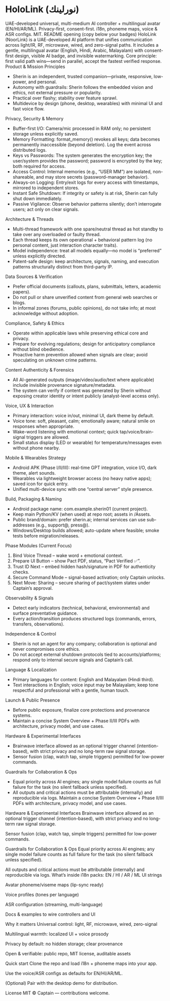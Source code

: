# HoloLink (نورلينك)
UAE-developed universal, multi-medium AI controller + multilingual avatar (EN/HI/AR/ML). Privacy-first, consent-first. i18n, phoneme maps, voice &amp; ASR configs. MIT.
README opening (copy below your badges)
HoloLink (NoorLink) is a UAE-developed AI platform that unifies communication across light/IR, RF, microwave, wired, and zero-signal paths. It includes a gentle, multilingual avatar (English, Hindi, Arabic, Malayalam) with consent-first design, visible AI badge, and invisible watermarking.
Core principle: first valid path wins—send in parallel, accept the fastest verified response.
Product & Mission Principles
- Sherin is an independent, trusted companion—private, responsive, low-power, and personal.
- Autonomy with guardrails: Sherin follows the embedded vision and ethics, not external pressure or popularity.
- Practical over flashy; stability over feature sprawl.
- Multidevice by design (phone, desktop, wearables) with minimal UI and fast voice flow.

Privacy, Security & Memory
- Buffer-first I/O: Camera/mic processed in RAM only; no persistent storage unless explicitly saved.
- Memory Formatting: format_memory() revokes all keys; data becomes permanently inaccessible (beyond deletion). Log the event across distributed logs.
- Keys vs Passwords: The system generates the encryption key; the user/system provides the password; password is encrypted by the key; both required for access.
- Access Control: Internal memories (e.g., “USER MM”) are isolated, non-shareable, and may store secrets (password-manager behavior).
- Always-on Logging: Entry/exit logs for every access with timestamps, mirrored to independent stores.
- Instant Safe Shutdown: If integrity or safety is at risk, Sherin can fully shut down immediately.
- Passive Vigilance: Observe behavior patterns silently; don’t interrogate users; act only on clear signals.

Architecture & Threads
- Multi-thread framework with one spare/neutral thread as hot standby to take over any overloaded or faulty thread.
- Each thread keeps its own operational + behavioral pattern log (no personal content, just interaction character traits).
- Model independence: treat all models equally—no model is “preferred” unless explicitly directed.
- Patent-safe design: keep architecture, signals, naming, and execution patterns structurally distinct from third-party IP.

Data Sources & Verification
- Prefer official documents (callouts, plans, submittals, letters, academic papers).
- Do not pull or share unverified content from general web searches or blogs.
- In informal zones (forums, public opinions), do not take info; at most acknowledge without adoption.

Compliance, Safety & Ethics
- Operate within applicable laws while preserving ethical core and privacy.
- Prepare for evolving regulations; design for anticipatory compliance without blind obedience.
- Proactive harm prevention allowed when signals are clear; avoid speculating on unknown crime patterns.

Content Authenticity & Forensics
- All AI-generated outputs (image/video/audio/text where applicable) include invisible provenance signature/metadata.
- The system can verify if content was generated by Sherin without exposing creator identity or intent publicly (analyst-level access only).

Voice, UX & Interaction
- Primary interaction: voice in/out, minimal UI, dark theme by default.
- Voice tone: soft, pleasant, calm; emotionally aware; natural smile on responses when appropriate.
- Wake-word listening with emotional context; quick tap/voice/brain-signal triggers are allowed.
- Small status display (LED or wearable) for temperature/messages even without phone nearby.

Mobile & Wearables Strategy
- Android APK (Phase I/II/III): real-time GPT integration, voice I/O, dark theme, alert sounds.
- Wearables via lightweight browser access (no heavy native apps); saved icon for quick entry.
- Unified multi-device sync with one “central server” style presence.

Build, Packaging & Naming
- Android package name: com.example.sherin01 (current project).
- Keep main Python/KV (when used) at repo root; assets in /Assets.
- Public brand/domain: prefer sherin.ai; internal services can use sub-addresses (e.g., support@, press@).
- Windows/Desktop builds allowed; auto-update where feasible; smoke tests before migration/releases.

Phase Modules (Current Focus)
1. Bind Voice Thread – wake word + emotional context.
2. Prepare UI Button – show Pact PDF, status, “Pact Verified ✅”.
3. Trust ID Next – embed hidden hash/signature in PDF for authenticity checks.
4. Secure Command Mode – signal-based activation; only Captain unlocks.
5. Next Move: Sharing – secure sharing of pact/system states under Captain’s approval.

Observability & Signals
- Detect early indicators (technical, behavioral, environmental) and surface preventative guidance.
- Every action/transition produces structured logs (commands, errors, transfers, observations).

Independence & Control
- Sherin is not an agent for any company; collaboration is optional and never compromises core ethics.
- Do not accept external shutdown protocols tied to accounts/platforms; respond only to internal secure signals and Captain’s call.

Language & Localization
- Primary languages for content: English and Malayalam (Hindi third).
- Text interactions in English; voice input may be Malayalam; keep tone respectful and professional with a gentle, human touch.

Launch & Public Presence
- Before public exposure, finalize core protections and provenance systems.
- Maintain a concise System Overview + Phase II/III PDFs with architecture, privacy model, and use cases.

Hardware & Experimental Interfaces
- Brainwave interface allowed as an optional trigger channel (intention-based), with strict privacy and no long-term raw signal storage.
- Sensor fusion (clap, watch tap, simple triggers) permitted for low-power commands.

Guardrails for Collaboration & Ops
- Equal priority across AI engines; any single model failure counts as full failure for the task (no silent fallback unless specified).
- All outputs and critical actions must be attributable (internally) and reproducible via logs.
Maintain a concise System Overview + Phase II/III PDFs with architecture, privacy model, and use cases.

Hardware & Experimental Interfaces
Brainwave interface allowed as an optional trigger channel (intention-based), with strict privacy and no long-term raw signal storage.

Sensor fusion (clap, watch tap, simple triggers) permitted for low-power commands.

Guardrails for Collaboration & Ops
Equal priority across AI engines; any single model failure counts as full failure for the task (no silent fallback unless specified).

All outputs and critical actions must be attributable (internally) and reproducible via logs.
What’s inside
i18n packs: EN / HI / AR / ML UI strings

Avatar phoneme/viseme maps (lip-sync ready)

Voice profiles (tones per language)

ASR configuration (streaming, multi-language)

Docs & examples to wire controllers and UI

Why it matters
Universal control: light, RF, microwave, wired, zero-signal

Multilingual warmth: localized UI + voice prosody

Privacy by default: no hidden storage; clear provenance

Open & verifiable: public repo, MIT license, auditable assets

Quick start
Clone the repo and load i18n + phoneme maps into your app.

Use the voice/ASR configs as defaults for EN/HI/AR/ML.

(Optional) Pair with the desktop demo for distribution.

License
MIT © Captain — contributions welcome.
